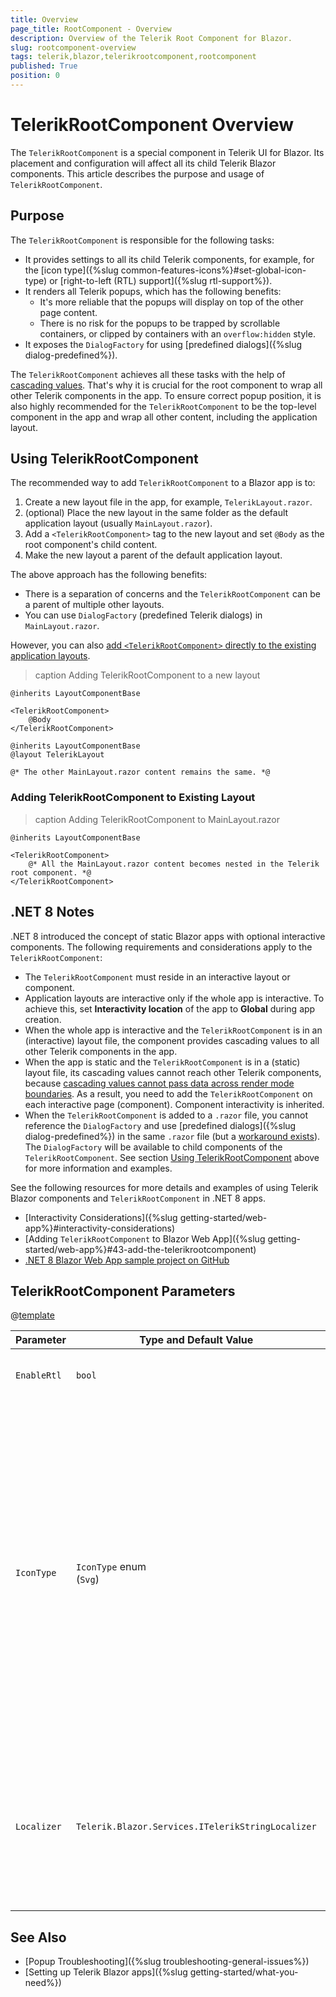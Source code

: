 ```yaml
---
title: Overview
page_title: RootComponent - Overview
description: Overview of the Telerik Root Component for Blazor.
slug: rootcomponent-overview
tags: telerik,blazor,telerikrootcomponent,rootcomponent
published: True
position: 0
---
```


# TelerikRootComponent Overview

The `TelerikRootComponent` is a special component in Telerik UI for Blazor. Its placement and configuration will affect all its child Telerik Blazor components. This article describes the purpose and usage of `TelerikRootComponent`.


## Purpose

The `TelerikRootComponent` is responsible for the following tasks:

* It provides settings to all its child Telerik components, for example, for the [icon type]({%slug common-features-icons%}#set-global-icon-type) or [right-to-left (RTL) support]({%slug rtl-support%}).
* It renders all Telerik popups, which has the following benefits:
    * It's more reliable that the popups will display on top of the other page content.
    * There is no risk for the popups to be trapped by scrollable containers, or clipped by containers with an `overflow:hidden` style.
* It exposes the `DialogFactory` for using [predefined dialogs]({%slug dialog-predefined%}).

The `TelerikRootComponent` achieves all these tasks with the help of [cascading values](https://learn.microsoft.com/en-us/aspnet/core/blazor/components/cascading-values-and-parameters). That's why it is crucial for the root component to wrap all other Telerik components in the app. To ensure correct popup position, it is also highly recommended for the `TelerikRootComponent` to be the top-level component in the app and wrap all other content, including the application layout.


## Using TelerikRootComponent

The recommended way to add `TelerikRootComponent` to a Blazor app is to:

1. Create a new layout file in the app, for example, `TelerikLayout.razor`.
1. (optional) Place the new layout in the same folder as the default application layout (usually `MainLayout.razor`).
1. Add a `<TelerikRootComponent>` tag to the new layout and set `@Body` as the root component's child content.
1. Make the new layout a parent of the default application layout.

The above approach has the following benefits:

* There is a separation of concerns and the `TelerikRootComponent` can be a parent of multiple other layouts.
* You can use `DialogFactory` (predefined Telerik dialogs) in `MainLayout.razor`.

However, you can also [add `<TelerikRootComponent>` directly to the existing application layouts](#adding-telerikrootcomponent-to-existing-layout).

>caption Adding TelerikRootComponent to a new layout

<div class="skip-repl"></div>

````TelerikLayout.razor
@inherits LayoutComponentBase

<TelerikRootComponent>
    @Body
</TelerikRootComponent>
````
````MainLayout.razor
@inherits LayoutComponentBase
@layout TelerikLayout

@* The other MainLayout.razor content remains the same. *@
````

### Adding TelerikRootComponent to Existing Layout

>caption Adding TelerikRootComponent to MainLayout.razor

<div class="skip-repl"></div>

````CSHTML
@inherits LayoutComponentBase

<TelerikRootComponent>
    @* All the MainLayout.razor content becomes nested in the Telerik root component. *@
</TelerikRootComponent>
````


## .NET 8 Notes

.NET 8 introduced the concept of static Blazor apps with optional interactive components. The following requirements and considerations apply to the `TelerikRootComponent`:

* The `TelerikRootComponent` must reside in an interactive layout or component.
* Application layouts are interactive only if the whole app is interactive. To achieve this, set **Interactivity location** of the app to **Global** during app creation.
* When the whole app is interactive and the `TelerikRootComponent` is in an (interactive) layout file, the component provides cascading values to all other Telerik components in the app.
* When the app is static and the `TelerikRootComponent` is in a (static) layout file, its cascading values cannot reach other Telerik components, because [cascading values cannot pass data across render mode boundaries](https://learn.microsoft.com/en-us/aspnet/core/blazor/components/cascading-values-and-parameters?view=aspnetcore-8.0#cascading-valuesparameters-and-render-mode-boundaries). As a result, you need to add the `TelerikRootComponent` on each interactive page (component). Component interactivity is inherited.
* When the `TelerikRootComponent` is added to a `.razor` file, you cannot reference the `DialogFactory` and use [predefined dialogs]({%slug dialog-predefined%}) in the same `.razor` file (but a [workaround exists](https://github.com/telerik/blazor-ui/tree/master/rootcomponent/BlazorWebAppServer)). The `DialogFactory` will be available to child components of the `TelerikRootComponent`. See section [Using TelerikRootComponent](#using-telerikrootcomponent) above for more information and examples.

See the following resources for more details and examples of using Telerik Blazor components and `TelerikRootComponent` in .NET 8 apps.

* [Interactivity Considerations]({%slug getting-started/web-app%}#interactivity-considerations)
* [Adding `TelerikRootComponent` to Blazor Web App]({%slug getting-started/web-app%}#43-add-the-telerikrootcomponent)
* [.NET 8 Blazor Web App sample project on GitHub](https://github.com/telerik/blazor-ui/tree/master/rootcomponent/BlazorWebAppServer)


## TelerikRootComponent Parameters

@[template](/_contentTemplates/common/parameters-table-styles.md#table-layout)

| Parameter | Type and Default&nbsp;Value | Description |
| --- | --- | --- |
| `EnableRtl` | `bool` | Enables [right-to-left (RTL) support]({%slug rtl-support%}). |
| `IconType` | `IconType` enum <br /> (`Svg`) | The icon type, which other Telerik components will use to render internal icons. Regardless of this parameter value, you can freely use the [`<TelerikFontIcon>`]({%slug common-features-icons%}#fonticon-component) and [`<TelerikSvgIcon>`]({%slug common-features-icons%}#svgicon-component) components, and [set the `Icon` parameter of other Telerik components]({%slug button-icons%}) to any type that you wish. |
| `Localizer` | `Telerik.Blazor.Services.ITelerikStringLocalizer` | The Telerik localization service. The recommended approach is to [define the localizer as a service in `Program.cs`]({%slug globalization-localization%}). Use the `Localizer` parameter only in special cases when this is not possible. |


## See Also

* [Popup Troubleshooting]({%slug troubleshooting-general-issues%})
* [Setting up Telerik Blazor apps]({%slug getting-started/what-you-need%})
